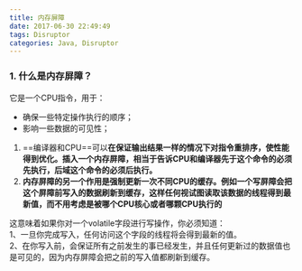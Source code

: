 ```yaml
---
title: 内存屏障
date: 2017-06-30 22:49:49
tags: Disruptor
categories: Java, Disruptor
---
```


### 1. 什么是内存屏障？
它是一个CPU指令，用于：  
- 确保一些特定操作执行的顺序；  
- 影响一些数据的可见性；      
1. ==编译器和CPU==可以**在保证输出结果一样的情况下对指令重排序，使性能得到优化。插入一个内存屏障，相当于告诉CPU和编译器先于这个命令的必须先执行，后域这个命令的必须后执行。**    
2. **内存屏障的另一个作用是强制更新一次不同CPU的缓存。例如一个写屏障会把这个屏障前写入的数据刷新到缓存，这样任何视试图读取该数据的线程得到最新值，而不用考虑是被哪个CPU核心或者哪颗CPU执行的**  

这意味着如果你对一个volatile字段进行写操作，你必须知道：  
1、一旦你完成写入，任何访问这个字段的线程将会得到最新的值。  
2、在你写入前，会保证所有之前发生的事已经发生，并且任何更新过的数据值也是可见的，因为内存屏障会把之前的写入值都刷新到缓存。  
